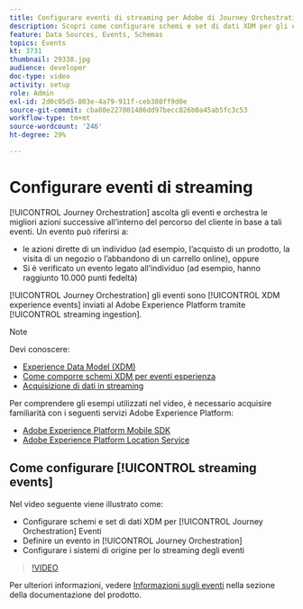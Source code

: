 ```yaml
---
title: Configurare eventi di streaming per Adobe di Journey Orchestration
description: Scopri come configurare schemi e set di dati XDM per gli eventi di Journey Orchestration, definire un evento in Journey Orchestration e configurare i sistemi sorgente per lo streaming degli eventi.
feature: Data Sources, Events, Schemas
topics: Events
kt: 3731
thumbnail: 29338.jpg
audience: developer
doc-type: video
activity: setup
role: Admin
exl-id: 2d0c05d5-803e-4a79-911f-ceb380ff9d0e
source-git-commit: cba80e227001486dd97becc826b0a45ab5fc3c53
workflow-type: tm+mt
source-wordcount: '246'
ht-degree: 29%

---
```


# Configurare eventi di streaming

[!UICONTROL Journey Orchestration] ascolta gli eventi e orchestra le migliori azioni successive all’interno del percorso del cliente in base a tali eventi. Un evento può riferirsi a:

* le azioni dirette di un individuo (ad esempio, l’acquisto di un prodotto, la visita di un negozio o l’abbandono di un carrello online), oppure
* Si è verificato un evento legato all’individuo (ad esempio, hanno raggiunto 10.000 punti fedeltà)

[!UICONTROL Journey Orchestration] gli eventi sono [!UICONTROL XDM experience events] inviati al Adobe Experience Platform tramite [!UICONTROL streaming ingestion].

>[!NOTE]
>
>Devi conoscere:
>
>* [Experience Data Model (XDM)](https://experienceleague.adobe.com/docs/platform-learn/tutorials/schemas/schemas-and-experience-data-model.html?lang=it)
>* [Come comporre schemi XDM per eventi esperienza](https://experienceleague.adobe.com/docs/platform-learn/tutorials/schemas/create-schemas.html?lang=it)
>* [Acquisizione di dati in streaming](https://experienceleague.adobe.com/docs/platform-learn/tutorials/data-ingestion/understanding-streaming-ingestion.html?lang=en)
>
>Per comprendere gli esempi utilizzati nel video, è necessario acquisire familiarità con i seguenti servizi Adobe Experience Platform:
>
>* [Adobe Experience Platform Mobile SDK](https://experienceleague.adobe.com/docs/platform-learn/data-collection/mobile-sdk/overview.html?lang=it)
>* [Adobe Experience Platform Location Service](https://experienceleague.adobe.com/docs/places/using/home.html?lang=it)


## Come configurare [!UICONTROL streaming events]

Nel video seguente viene illustrato come:

* Configurare schemi e set di dati XDM per [!UICONTROL Journey Orchestration] Eventi
* Definire un evento in [!UICONTROL Journey Orchestration]
* Configurare i sistemi di origine per lo streaming degli eventi

>[!VIDEO](https://video.tv.adobe.com/v/29338?quality=12&learn=on)

Per ulteriori informazioni, vedere [Informazioni sugli eventi](https://experienceleague.adobe.com/docs/journeys/using/events-journeys/about-events/about-events.html?lang=en) nella sezione della documentazione del prodotto.

